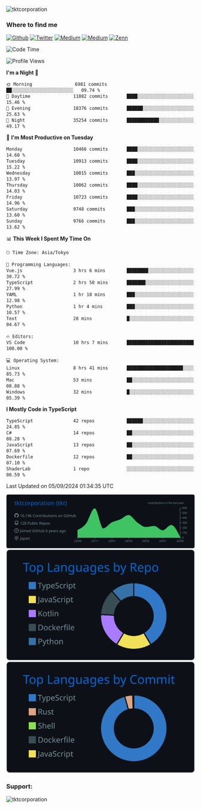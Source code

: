 <p align="left"> <img src="https://komarev.com/ghpvc/?username=tktcorporation&label=Profile%20views&color=0e75b6&style=flat" alt="tktcorporation" /> </p>

<h3>Where to find me</h3>
<p>
<a href="https://github.com/tktcorporation" target="_blank"><img alt="Github" src="https://img.shields.io/badge/GitHub-%2312100E.svg?&style=for-the-badge&logo=Github&logoColor=white" /></a>
<a href="https://twitter.com/tktcorporation" target="_blank"><img alt="Twitter" src="https://img.shields.io/badge/twitter-%231DA1F2.svg?&style=for-the-badge&logo=twitter&logoColor=white" /></a>
<a href="https://www.linkedin.com/in/tktcorporation" target="_blank"><img alt="Medium" src="https://img.shields.io/badge/linkdin-0a66c2.svg?&style=for-the-badge&logo=linkedin&logoColor=white" /></a>
<a href="https://qiita.com/tktcorporation" target="_blank"><img alt="Medium" src="https://img.shields.io/badge/qiita-55C500.svg?&style=for-the-badge&logo=qiita&logoColor=white" /></a>
<a href="https://zenn.dev/tktcorporation" target="_blank"><img alt="Zenn" src="https://img.shields.io/badge/Zenn-3EA8FF.svg?&style=for-the-badge&logo=Zenn&logoColor=white" /></a>
</p>
  
<!--START_SECTION:waka-->
![Code Time](http://img.shields.io/badge/Code%20Time-1%2C705%20hrs%2015%20mins-blue)

![Profile Views](http://img.shields.io/badge/Profile%20Views-0-blue)

**I'm a Night 🦉** 

```text
🌞 Morning                6981 commits        ██░░░░░░░░░░░░░░░░░░░░░░░   09.74 % 
🌆 Daytime                11082 commits       ████░░░░░░░░░░░░░░░░░░░░░   15.46 % 
🌃 Evening                18376 commits       ██████░░░░░░░░░░░░░░░░░░░   25.63 % 
🌙 Night                  35254 commits       ████████████░░░░░░░░░░░░░   49.17 % 
```
📅 **I'm Most Productive on Tuesday** 

```text
Monday                   10466 commits       ████░░░░░░░░░░░░░░░░░░░░░   14.60 % 
Tuesday                  10913 commits       ████░░░░░░░░░░░░░░░░░░░░░   15.22 % 
Wednesday                10015 commits       ███░░░░░░░░░░░░░░░░░░░░░░   13.97 % 
Thursday                 10062 commits       ████░░░░░░░░░░░░░░░░░░░░░   14.03 % 
Friday                   10723 commits       ████░░░░░░░░░░░░░░░░░░░░░   14.96 % 
Saturday                 9748 commits        ███░░░░░░░░░░░░░░░░░░░░░░   13.60 % 
Sunday                   9766 commits        ███░░░░░░░░░░░░░░░░░░░░░░   13.62 % 
```


📊 **This Week I Spent My Time On** 

```text
🕑︎ Time Zone: Asia/Tokyo

💬 Programming Languages: 
Vue.js                   3 hrs 6 mins        ████████░░░░░░░░░░░░░░░░░   30.72 % 
TypeScript               2 hrs 50 mins       ███████░░░░░░░░░░░░░░░░░░   27.99 % 
YAML                     1 hr 18 mins        ███░░░░░░░░░░░░░░░░░░░░░░   12.98 % 
Python                   1 hr 4 mins         ███░░░░░░░░░░░░░░░░░░░░░░   10.57 % 
Text                     28 mins             █░░░░░░░░░░░░░░░░░░░░░░░░   04.67 % 

🔥 Editors: 
VS Code                  10 hrs 7 mins       █████████████████████████   100.00 % 

💻 Operating System: 
Linux                    8 hrs 41 mins       █████████████████████░░░░   85.73 % 
Mac                      53 mins             ██░░░░░░░░░░░░░░░░░░░░░░░   08.88 % 
Windows                  32 mins             █░░░░░░░░░░░░░░░░░░░░░░░░   05.39 % 
```

**I Mostly Code in TypeScript** 

```text
TypeScript               42 repos            ██████░░░░░░░░░░░░░░░░░░░   24.85 % 
C#                       14 repos            ██░░░░░░░░░░░░░░░░░░░░░░░   08.28 % 
JavaScript               13 repos            ██░░░░░░░░░░░░░░░░░░░░░░░   07.69 % 
Dockerfile               12 repos            ██░░░░░░░░░░░░░░░░░░░░░░░   07.10 % 
ShaderLab                1 repo              ░░░░░░░░░░░░░░░░░░░░░░░░░   00.59 % 
```




 Last Updated on 05/09/2024 01:34:35 UTC
<!--END_SECTION:waka-->

[![](https://raw.githubusercontent.com/tktcorporation/tktcorporation/master/profile-summary-card-output/github_dark/0-profile-details.svg)](https://github.com/vn7n24fzkq/github-profile-summary-cards)
[![](https://raw.githubusercontent.com/tktcorporation/tktcorporation/master/profile-summary-card-output/github_dark/1-repos-per-language.svg)](https://github.com/vn7n24fzkq/github-profile-summary-cards) [![](https://raw.githubusercontent.com/tktcorporation/tktcorporation/master/profile-summary-card-output/github_dark/2-most-commit-language.svg)](https://github.com/vn7n24fzkq/github-profile-summary-cards)

<h3 align="left">Support:</h3>
<p><a href="https://www.buymeacoffee.com/tktcorporation"> <img align="left" src="https://cdn.buymeacoffee.com/buttons/v2/default-yellow.png" height="50" width="210" alt="tktcorporation" /></a></p><br><br>
